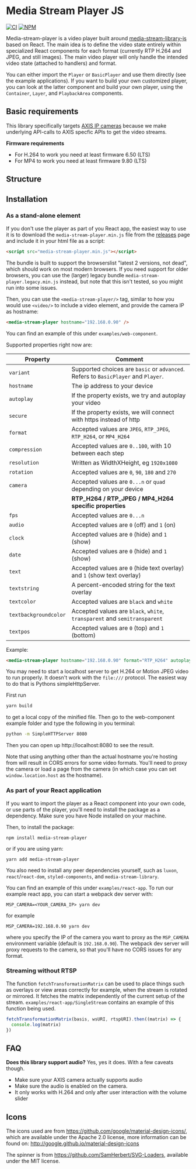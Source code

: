 # Media Stream Player JS

[![CI][ci-image]][ci-url]
[![NPM][npm-image]][npm-url]

[ci-image]: https://github.com/AxisCommunications/media-stream-player-js/workflows/CI/badge.svg
[ci-url]: https://github.com/AxisCommunications/media-stream-player-js/actions
[npm-image]: https://img.shields.io/npm/v/media-stream-player.svg
[npm-url]: https://www.npmjs.com/package/media-stream-player

Media-stream-player is a video player built around
[media-stream-library-js](https://github.com/AxisCommunications/media-stream-library-js)
based on React. The main idea is to define the video state entirely within
specialized React components for each format (currently RTP H.264 and JPEG, and
still images). The main video player will only handle the intended video state
(attached to handlers) and format.

You can either import the `Player` or `BasicPlayer` and use them directly (see
the example applications). If you want to build your own customized player, you
can look at the latter component and build your own player, using the
`Container`, `Layer`, and `PlaybackArea` components.

## Basic requirements

This library specifically targets [AXIS IP cameras](https://www.axis.com/products/network-cameras) because
we make underlying API-calls to AXIS specfic APIs to get the video streams.

**Firmware requirements**

- For H.264 to work you need at least firmware 6.50 (LTS)
- For MP4 to work you need at least firmware 9.80 (LTS)

## Structure

## Installation

### As a stand-alone element

If you don't use the player as part of you React app, the easiest way to use it
is to download the `media-stream-player.min.js` file from the
[releases](https://github.com/AxisCommunications/media-stream-player-js/releases/latest)
page and include it in your html file as a script:

```html
<script src="media-stream-player.min.js"></script>
```

The bundle is built to support the browserslist "latest 2 versions, not dead",
which should work on most modern browsers. If you need support for older browsers, you can use
the (larger) legacy bundle `media-stream-player.legacy.min.js` instead, but note
that this isn't tested, so you might run into some issues.

Then, you can use the `<media-stream-player/>` tag, similar to how you would use
`<video/>` to include a video element, and provide the camera IP as hostname:

```html
<media-stream-player hostname="192.168.0.90" />
```

You can find an example of this under `examples/web-component`.

Supported properties right now are:

| Property              | Comment                                                                            |
| --------------------- | ---------------------------------------------------------------------------------- |
| `variant`             | Supported choices are `basic` or `advanced`. Refers to `BasicPlayer` and `Player`. |
| `hostname`            | The ip address to your device                                                      |
| `autoplay`            | If the property exists, we try and autoplay your video                             |
| `secure`              | If the property exists, we will connect with https instead of http                 |
| `format`              | Accepted values are `JPEG`, `RTP_JPEG`, `RTP_H264`, or `MP4_H264`                  |
| `compression`         | Accepted values are `0..100`, with 10 between each step                            |
| `resolution`          | Written as WidthXHeight, eg `1920x1080`                                            |
| `rotation`            | Accepted values are `0`, `90`, `180` and `270`                                     |
| `camera`              | Accepted values are `0...n` or `quad` depending on your device                     |
|                       | **RTP_H264 / RTP_JPEG / MP4_H264 specific properties**                             |
| `fps`                 | Accepted values are `0...n`                                                        |
| `audio`               | Accepted values are `0` (off) and `1` (on)                                         |
| `clock`               | Accepted values are `0` (hide) and `1` (show)                                      |
| `date`                | Accepted values are `0` (hide) and `1` (show)                                      |
| `text`                | Accepted values are `0` (hide text overlay) and `1` (show text overlay)            |
| `textstring`          | A percent-encoded string for the text overlay                                      |
| `textcolor`           | Accepted values are `black` and `white`                                            |
| `textbackgroundcolor` | Accepted values are `black`, `white`, `transparent` and `semitransparent`          |
| `textpos`             | Accepted values are `0` (top) and `1` (bottom)                                     |

Example:

```html
<media-stream-player hostname="192.168.0.90" format="RTP_H264" autoplay />
```

You may need to start a localhost server to get H.264 or Motion JPEG video to
run properly. It doesn't work with the `file:///` protocol. The easiest way to
do that is Pythons simpleHttpServer.

First run

```bash
yarn build
```

to get a local copy of the minified file. Then go to the web-component example
folder and type the following in you terminal:

```bash
python -m SimpleHTTPServer 8080
```

Then you can open up http://localhost:8080 to see the result.

Note that using anything other than the actual hostname you're hosting from
will result in CORS errors for some video formats. You'll need to proxy the
camera or load a page from the camera (in which case you can set
`window.location.host` as the hostname).

### As part of your React application

If you want to import the player as a React component into your own code, or use
parts of the player, you'll need to install the package as a dependency. Make
sure you have Node installed on your machine.

Then, to install the package:

```shell
npm install media-stream-player
```

or if you are using yarn:

```shell
yarn add media-stream-player
```

You also need to install any peer dependencies yourself, such as `luxon`,
`react`/`react-dom`, `styled-components`, and `media-stream-library`.

You can find an example of this under `examples/react-app`.
To run our example react app, you can start a webpack dev server with:

```shell
MSP_CAMERA=<YOUR_CAMERA_IP> yarn dev
```

for example

```shell
MSP_CAMERA=192.168.0.90 yarn dev
```

where you specify the IP of the camera you want to proxy as the `MSP_CAMERA`
environment variable (default is `192.168.0.90`). The webpack dev server will
proxy requests to the camera, so that you'll have no CORS issues for any format.

### Streaming without RTSP

The function `fetchTransformationMatrix` can be used to place things
such as overlays or view areas correctly for example, when the stream is rotated or mirrored.
It fetches the matrix independently of the current setup of the stream.
`examples/react-app/SingleStream` contains an example of this function being used.

```ts
fetchTransformationMatrix(basis, wsURI, rtspURI).then((matrix) => {
  console.log(matrix)
})
```

## FAQ

**Does this library support audio?**
Yes, yes it does. With a few caveats though.

- Make sure your AXIS camera actually supports audio
- Make sure the audio is enabled on the camera.
- It only works with H.264 and only after user interaction with the volume slider

## Icons

The icons used are from https://github.com/google/material-design-icons/, which
are available under the Apache 2.0 license, more information can be found on:
http://google.github.io/material-design-icons

The spinner is from https://github.com/SamHerbert/SVG-Loaders, available under
the MIT license.
